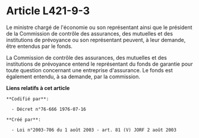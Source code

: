 # Article L421-9-3

Le ministre chargé de l'économie ou son représentant ainsi que le président de la Commission de contrôle des assurances, des
mutuelles et des institutions de prévoyance ou son représentant peuvent, à leur demande, être entendus par le fonds.

La Commission de contrôle des assurances, des mutuelles et des institutions de prévoyance entend le représentant du fonds de
garantie pour toute question concernant une entreprise d'assurance. Le fonds est également entendu, à sa demande, par la
commission.

**Liens relatifs à cet article**

	**Codifié par**:

	  - Décret n°76-666 1976-07-16

	**Créé par**:

	  - Loi n°2003-706 du 1 août 2003 - art. 81 (V) JORF 2 août 2003
